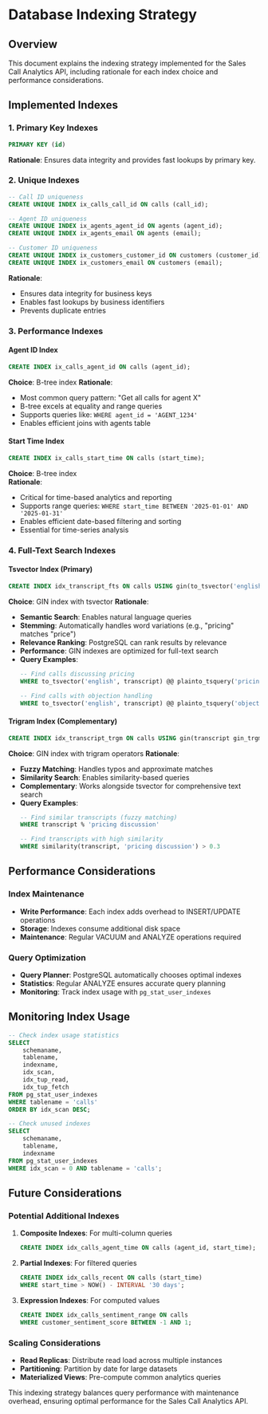 # Database Indexing Strategy

## Overview
This document explains the indexing strategy implemented for the Sales Call Analytics API, including rationale for each index choice and performance considerations.

## Implemented Indexes

### 1. Primary Key Indexes
```sql
PRIMARY KEY (id)
```

**Rationale**: Ensures data integrity and provides fast lookups by primary key.

### 2. Unique Indexes
```sql
-- Call ID uniqueness
CREATE UNIQUE INDEX ix_calls_call_id ON calls (call_id);

-- Agent ID uniqueness  
CREATE UNIQUE INDEX ix_agents_agent_id ON agents (agent_id);
CREATE UNIQUE INDEX ix_agents_email ON agents (email);

-- Customer ID uniqueness
CREATE UNIQUE INDEX ix_customers_customer_id ON customers (customer_id);
CREATE UNIQUE INDEX ix_customers_email ON customers (email);
```

**Rationale**: 
- Ensures data integrity for business keys
- Enables fast lookups by business identifiers
- Prevents duplicate entries

### 3. Performance Indexes

#### Agent ID Index
```sql
CREATE INDEX ix_calls_agent_id ON calls (agent_id);
```

**Choice**: B-tree index
**Rationale**: 
- Most common query pattern: "Get all calls for agent X"
- B-tree excels at equality and range queries
- Supports queries like: `WHERE agent_id = 'AGENT_1234'`
- Enables efficient joins with agents table

#### Start Time Index
```sql
CREATE INDEX ix_calls_start_time ON calls (start_time);
```

**Choice**: B-tree index  
**Rationale**:
- Critical for time-based analytics and reporting
- Supports range queries: `WHERE start_time BETWEEN '2025-01-01' AND '2025-01-31'`
- Enables efficient date-based filtering and sorting
- Essential for time-series analysis

### 4. Full-Text Search Indexes

#### Tsvector Index (Primary)
```sql
CREATE INDEX idx_transcript_fts ON calls USING gin(to_tsvector('english', transcript));
```

**Choice**: GIN index with tsvector
**Rationale**:
- **Semantic Search**: Enables natural language queries
- **Stemming**: Automatically handles word variations (e.g., "pricing" matches "price")
- **Relevance Ranking**: PostgreSQL can rank results by relevance
- **Performance**: GIN indexes are optimized for full-text search
- **Query Examples**:
  ```sql
  -- Find calls discussing pricing
  WHERE to_tsvector('english', transcript) @@ plainto_tsquery('pricing discussion')
  
  -- Find calls with objection handling
  WHERE to_tsvector('english', transcript) @@ plainto_tsquery('objection handling')
  ```

#### Trigram Index (Complementary)
```sql
CREATE INDEX idx_transcript_trgm ON calls USING gin(transcript gin_trgm_ops);
```

**Choice**: GIN index with trigram operators
**Rationale**:
- **Fuzzy Matching**: Handles typos and approximate matches
- **Similarity Search**: Enables similarity-based queries
- **Complementary**: Works alongside tsvector for comprehensive text search
- **Query Examples**:
  ```sql
  -- Find similar transcripts (fuzzy matching)
  WHERE transcript % 'pricing discussion'
  
  -- Find transcripts with high similarity
  WHERE similarity(transcript, 'pricing discussion') > 0.3
  ```
## Performance Considerations

### Index Maintenance
- **Write Performance**: Each index adds overhead to INSERT/UPDATE operations
- **Storage**: Indexes consume additional disk space
- **Maintenance**: Regular VACUUM and ANALYZE operations required

### Query Optimization
- **Query Planner**: PostgreSQL automatically chooses optimal indexes
- **Statistics**: Regular ANALYZE ensures accurate query planning
- **Monitoring**: Track index usage with `pg_stat_user_indexes`

## Monitoring Index Usage

```sql
-- Check index usage statistics
SELECT 
    schemaname,
    tablename,
    indexname,
    idx_scan,
    idx_tup_read,
    idx_tup_fetch
FROM pg_stat_user_indexes 
WHERE tablename = 'calls'
ORDER BY idx_scan DESC;

-- Check unused indexes
SELECT 
    schemaname,
    tablename,
    indexname
FROM pg_stat_user_indexes 
WHERE idx_scan = 0 AND tablename = 'calls';
```

## Future Considerations

### Potential Additional Indexes
1. **Composite Indexes**: For multi-column queries
   ```sql
   CREATE INDEX idx_calls_agent_time ON calls (agent_id, start_time);
   ```

2. **Partial Indexes**: For filtered queries
   ```sql
   CREATE INDEX idx_calls_recent ON calls (start_time) 
   WHERE start_time > NOW() - INTERVAL '30 days';
   ```

3. **Expression Indexes**: For computed values
   ```sql
   CREATE INDEX idx_calls_sentiment_range ON calls 
   WHERE customer_sentiment_score BETWEEN -1 AND 1;
   ```

### Scaling Considerations
- **Read Replicas**: Distribute read load across multiple instances
- **Partitioning**: Partition by date for large datasets
- **Materialized Views**: Pre-compute common analytics queries

This indexing strategy balances query performance with maintenance overhead, ensuring optimal performance for the Sales Call Analytics API. 